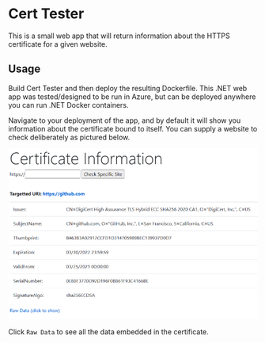 # Cert Tester

This is a small web app that will return information about the HTTPS certificate for a given website.

## Usage

Build Cert Tester and then deploy the resulting Dockerfile. This .NET web app was tested/designed to be run in Azure, but can be deployed anywhere you can run .NET Docker containers.

Navigate to your deployment of the app, and by default it will show you information about the certificate bound to itself. You can supply a website to check deliberately as pictured below.

![CertTester](certtester.png)

Click `Raw Data` to see all the data embedded in the certificate.